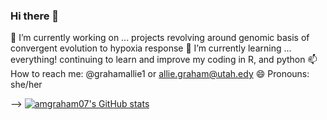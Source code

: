 ### Hi there 👋

🔭 I’m currently working on ... projects revolving around genomic basis of convergent evolution to hypoxia response
🌱 I’m currently learning ... everything! continuing to learn and improve my coding in R, and python
📫 How to reach me: @grahamallie1 or allie.graham@utah.edy
😄 Pronouns: she/her

-->
[![amgraham07's GitHub stats](https://github-readme-stats.vercel.app/api?username=amgraham07)](https://github.com/amgraham07/github-readme-stats)
